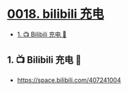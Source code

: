 # [0018. bilibili 充电](https://github.com/tnotesjs/TNotes.introduction/tree/main/notes/0018.%20bilibili%20%E5%85%85%E7%94%B5)

<!-- region:toc -->

- [1. 📺 Bilibili 充电 🔋](#1--bilibili-充电-)

<!-- endregion:toc -->

## 1. 📺 Bilibili 充电 🔋

- https://space.bilibili.com/407241004
